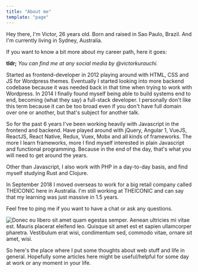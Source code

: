 ```yaml
---
title: "About me"
template: "page"
---
```


Hey there, I'm Victor, 26 years old. Born and raised in Sao Paulo, Brazil. And I'm currently living in Sydney, Australia.

If you want to know a bit more about my career path, here it goes:

**tldr;**
_You can find me at any social media by @victorkurauchi._

Started as frontend-developer in 2012 playing around with HTML, CSS and JS for Wordpress themes. Eventually I started looking into more backend codebase because it was needed back in that time when trying to work with Wordpress. In 2014 I finally found myself being able to build systems end to end, becoming (what they say) a full-stack developer. I personally don't like this term because it can be too broad even if you don't have full domain over one or another, but that's subject for another talk.

So for the past 6 years I've been working heavily with Javascript in the frontend and backend. Have played around with jQuery, Angular 1, VueJS, ReactJS, React Native, Redux, Vuex, Mobx and all kinds of frameworks. 
The more I learn frameworks, more I find myself interested in plain Javascript and functional programming. Because in the end of the day, that's what you will need to get around the years.

Other than Javascript, I also work with PHP in a day-to-day basis, and find myself studying Rust and Clojure.

In September 2018 I moved overseas to work for a big retail company called THEICONIC here in Australia. I'm still working at THEICONIC and can say that my learning was just massive in 1.5 years.

Feel free to ping me if you want to have a chat or ask any questions.

![Donec eu libero sit amet quam egestas semper. Aenean ultricies mi vitae est. Mauris placerat eleifend leo. Quisque sit amet est et sapien ullamcorper pharetra. Vestibulum erat wisi, condimentum sed, commodo vitae, ornare sit amet, wisi.](/media/image-2.jpg)

So here's the place where I put some thoughts about web stuff and life in general. Hopefully some articles here might be useful/helpful for some day at work or any moment in your life.
